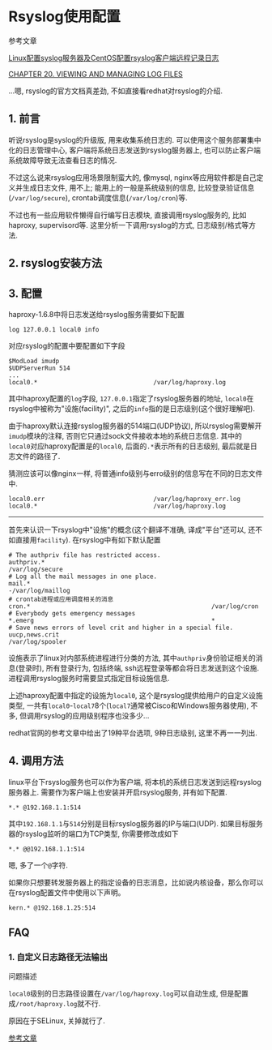 # Rsyslog使用配置

参考文章

[Linux配置syslog服务器及CentOS配置rsyslog客户端远程记录日志](http://www.111cn.net/sys/CentOS/81133.htm)

[CHAPTER 20. VIEWING AND MANAGING LOG FILES](https://access.redhat.com/documentation/en-US/Red_Hat_Enterprise_Linux/7/html/System_Administrators_Guide/ch-Viewing_and_Managing_Log_Files.html)

...嗯, rsyslog的官方文档真差劲, 不如直接看redhat对rsyslog的介绍.

## 1. 前言

听说rsyslog是syslog的升级版, 用来收集系统日志的. 可以使用这个服务部署集中化的日志管理中心, 客户端将系统日志发送到rsyslog服务器上, 也可以防止客户端系统故障导致无法查看日志的情况.

不过这么说来rsyslog应用场景限制蛮大的, 像mysql, nginx等应用软件都是自己定义并生成日志文件, 用不上; 能用上的一般是系统级别的信息, 比较登录验证信息(`/var/log/secure`), crontab调度信息(`/var/log/cron`)等.

不过也有一些应用软件懒得自行编写日志模块, 直接调用rsyslog服务的, 比如haproxy, supervisord等. 这里分析一下调用rsyslog的方式, 日志级别/格式等方法.

## 2. rsyslog安装方法

## 3. 配置

haproxy-1.6.8中将日志发送给rsyslog服务需要如下配置

```
log 127.0.0.1 local0 info
```

对应rsyslog的配置中要配置如下字段

```
$ModLoad imudp
$UDPServerRun 514
...
local0.*                                /var/log/haproxy.log
```

其中haproxy配置的`log`字段, `127.0.0.1`指定了rsyslog服务器的地址, `local0`在rsyslog中被称为"设施(facility)", 之后的`info`指的是日志级别(这个很好理解吧).

由于haproxy默认连接rsyslog服务器的514端口(UDP协议), 所以rsyslog需要解开`imudp`模块的注释, 否则它只通过sock文件接收本地的系统日志信息. 其中的`local0`对应haproxy配置是的`local0`, 后面的`.*`表示所有的日志级别, 最后就是日志文件的路径了.

猜测应该可以像nginx一样, 将普通info级别与erro级别的信息写在不同的日志文件中.

```
local0.err                              /var/log/haproxy_err.log
local0.*                                /var/log/haproxy.log
```

------

首先来认识一下rsyslog中"设施"的概念(这个翻译不准确, 译成"平台"还可以, 还不如直接用`facility`). 在rsyslog中有如下默认配置

```
# The authpriv file has restricted access.
authpriv.*                                              /var/log/secure
# Log all the mail messages in one place.
mail.*                                                  -/var/log/maillog
# crontab进程或应用调度相关的消息
cron.*                                                  /var/log/cron
# Everybody gets emergency messages
*.emerg                                                 *
# Save news errors of level crit and higher in a special file.
uucp,news.crit                                          /var/log/spooler
```

设施表示了linux对内部系统进程进行分类的方法, 其中`authpriv`身份验证相关的消息(登录时), 所有登录行为, 包括终端, ssh远程登录等都会将日志发送到这个设施. 进程调用rsyslog服务时需要显式指定目标设施信息.

上述haproxy配置中指定的设施为`local0`, 这个是rsyslog提供给用户的自定义设施类型, 一共有`local0`-`local7`8个(`local7`通常被Cisco和Windows服务器使用), 不多, 但调用rsyslog的应用级别程序也没多少...

redhat官网的参考文章中给出了19种平台选项, 9种日志级别, 这里不再一一列出.

## 4. 调用方法

linux平台下rsyslog服务也可以作为客户端, 将本机的系统日志发送到远程rsyslog服务器上. 需要作为客户端上也安装并开启rsyslog服务, 并有如下配置.

```
*.* @192.168.1.1:514
```

其中`192.168.1.1`与`514`分别是目标rsyslog服务器的IP与端口(UDP). 如果目标服务器的rsyslog监听的端口为TCP类型, 你需要修改成如下

```
*.* @@192.168.1.1:514
```

嗯, 多了一个`@`字符.

如果你只想要转发服务器上的指定设备的日志消息，比如说内核设备，那么你可以在rsyslog配置文件中使用以下声明。

```
kern.* @192.168.1.25:514 
```

## FAQ

### 1. 自定义日志路径无法输出

问题描述

`local0`级别的日志路径设置在`/var/log/haproxy.log`可以自动生成, 但是配置成`/root/haproxy.log`就不行.

原因在于SELinux, 关掉就行了.

[参考文章](http://bbs.csdn.net/topics/390794010)